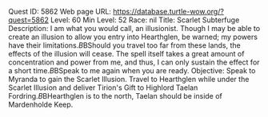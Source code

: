 Quest ID: 5862
Web page URL: https://database.turtle-wow.org/?quest=5862
Level: 60
Min Level: 52
Race: nil
Title: Scarlet Subterfuge
Description: I am what you would call, an illusionist. Though I may be able to create an illusion to allow you entry into Hearthglen, be warned; my powers have their limitations.$B$BShould you travel too far from these lands, the effects of the illusion will cease. The spell itself takes a great amount of concentration and power from me, and thus, I can only sustain the effect for a short time.$B$BSpeak to me again when you are ready.
Objective: Speak to Myranda to gain the Scarlet Illusion. Travel to Hearthglen while under the Scarlet Illusion and deliver Tirion's Gift to Highlord Taelan Fordring.$B$BHearthglen is to the north, Taelan should be inside of Mardenholde Keep.
